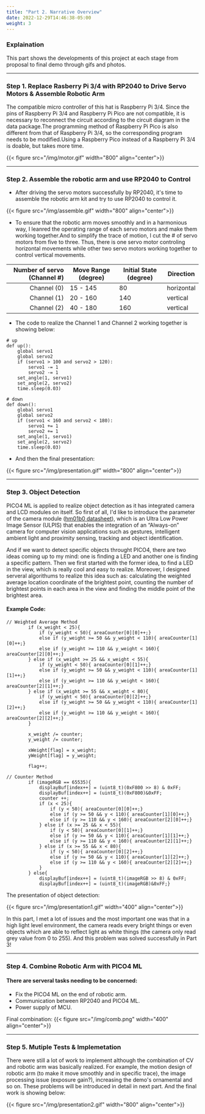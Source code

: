 ```yaml
---
title: "Part 2. Narrative Overview"
date: 2022-12-29T14:46:38-05:00
weight: 3
---
```

### Explaination 
This part shows the developments of this project at each stage from proposal to final demo through gifs and photos.

----
### Step 1. Replace Rasberry Pi 3/4 with RP2040 to Drive Servo Motors & Assemble Robotic Arm


The compatible micro controller of this hat is Raspberry Pi 3/4. Since the pins of Raspberry Pi 3/4 and Raspberry Pi Pico are not compatible, it is necessary to reconnect the circuit according to the circuit diagram in the data package.The programming method of Raspberry Pi Pico is also different from that of Raspberry Pi 3/4, so the corresponding program needs to be modified.Using a Raspberry Pico instead of a Raspberry Pi 3/4 is doable, but takes more time.


{{< figure src="/img/motor.gif" width="800" align="center">}}

----
### Step 2. Assemble the robotic arm and use RP2040 to Control 
* After driving the servo motors successfully by RP2040, it's time to assemble the robotic arm kit and try to use RP2040 to control it. 

{{< figure src="/img/assemble.gif" width="800" align="center">}}

* To ensure that the robotic arm moves smoothly and in a harmonious way, I leanred the operating range of each servo motors and make them working together.And to simplify the trace of motion, I cut the # of servo motors from five to three. Thus, there is one servo motor controling horizontal movements while other two servo motors working together to control vertical movements.

| Number of servo (Channel #)| Move Range (degree)| Initial State (degree)| Direction |
|-------:|--------| ------- | ------ |
|Channel (0)| 15 - 145 | 80 | horizontal |
|Channel (1)| 20 - 160 | 140 | vertical |
|Channel (2)| 40 - 180 | 160 | vertical |

* The code to realize the Channel 1 and Channel 2 working together is showing below:

```
# up
def up():
    global servo1
    global servo2
    if (servo1 > 100 and servo2 > 120):
        servo1 -= 1
        servo2 -= 1
    set_angle(1, servo1)
    set_angle(2, servo2)
    time.sleep(0.03)

# down
def down():
    global servo1
    global servo2
    if (servo1 < 160 and servo2 < 180):
        servo1 += 1
        servo2 += 1
    set_angle(1, servo1)
    set_angle(2, servo2)
    time.sleep(0.03)
```

* And then the final presentation:

{{< figure src="/img/presentation.gif" width="800" align="center">}}

----
### Step 3. Object Detection
PICO4 ML is applied to realize object detection as it has integrated camera and LCD modules on itself. So first of all, I'd like to introduce the parameter of the camera module ([hm01b0 datasheet](https://cdn.sparkfun.com/assets/b/3/e/8/e/HM01B0-MNA-Datasheet.pdf)), which is an Ultra Low Power Image Sensor (ULPIS) that enables the integration of an “Always-on” camera for computer vision applications such as gestures, intelligent ambient light and proximity sensing, tracking and object identification.

And if we want to detect specific objects throught PICO4, there are two ideas coming up to my mind: one is finding a LED and another one is finding a specific pattern. Then we first started with the former idea, to find a LED in the view, which is really cool and easy to realize. Moreover, I designed serveral algorithums to realize this idea such as: calculating the weighted average location coordinate of the brightest point, counting the number of brightest points in each area in the view and finding the middle point of the brightest area.

#### Example Code:
```
// Weighted Average Method
        if (x_weight < 25){
            if (y_weight < 50){ areaCounter[0][0]++;}
            else if (y_weight >= 50 && y_weight < 110){ areaCounter[1][0]++;}
            else if (y_weight >= 110 && y_weight < 160){ areaCounter[2][0]++;}
        } else if (x_weight >= 25 && x_weight < 55){
            if (y_weight < 50){ areaCounter[0][1]++;}
            else if (y_weight >= 50 && y_weight < 110){ areaCounter[1][1]++;}
            else if (y_weight >= 110 && y_weight < 160){ areaCounter[2][1]++;}
        } else if (x_weight >= 55 && x_weight < 80){
            if (y_weight < 50){ areaCounter[0][2]++;}
            else if (y_weight >= 50 && y_weight < 110){ areaCounter[1][2]++;}
            else if (y_weight >= 110 && y_weight < 160){ areaCounter[2][2]++;}
        }
    
        x_weight /= counter;
        y_weight /= counter;

        xWeight[flag] = x_weight;
        yWeight[flag] = y_weight;

        flag++;
```

```
// Counter Method
        if (imageRGB == 65535){
            displayBuf[index++] = (uint8_t)(0xF800 >> 8) & 0xFF;
            displayBuf[index++] = (uint8_t)(0xF800)&0xFF;
            counter ++;
            if (x < 25){
                if (y < 50){ areaCounter[0][0]++;}
                else if (y >= 50 && y < 110){ areaCounter[1][0]++;}
                else if (y >= 110 && y < 160){ areaCounter[2][0]++;}
            } else if (x >= 25 && x < 55){
                if (y < 50){ areaCounter[0][1]++;}
                else if (y >= 50 && y < 110){ areaCounter[1][1]++;}
                else if (y >= 110 && y < 160){ areaCounter[2][1]++;}
            } else if (x >= 55 && x < 80){
                if (y < 50){ areaCounter[0][2]++;}
                else if (y >= 50 && y < 110){ areaCounter[1][2]++;}
                else if (y >= 110 && y < 160){ areaCounter[2][2]++;}
            } 
        } else{
            displayBuf[index++] = (uint8_t)(imageRGB >> 8) & 0xFF;
            displayBuf[index++] = (uint8_t)(imageRGB)&0xFF;}
```
The presentation of object detection:

{{< figure src="/img/presentation1.gif" width="400" align="center">}}

In this part, I met a lot of issues and the most important one was that in a high light level environment, the camera reads every bright things or even objects which are able to reflect light as white things (the camera only read grey value from 0 to 255). And this problem was solved successfully in Part 3! 

----
### Step 4. Combine Robotic Arm with PICO4 ML
#### There are serveral tasks needing to be concerned:

* Fix the PICO4 ML on the end of robotic arm.
* Communication between RP2040 and PICO4 ML.
* Power supply of MCU.

Final combination:
{{< figure src="/img/comb.png" width="400" align="center">}}

----
### Step 5. Mutiple Tests & Implemetation
There were still a lot of work to implement although the combination of CV and robotic arm was basically realized. For example, the motion design of robotic arm (to make it move smoothly and in specific trace), the image processing issue (exposure gain?), increasing the demo's ornamental and so on. These problems will be introduced in detail in next part. And the final work is showing below:

{{< figure src="/img/presentation2.gif" width="800" align="center">}}

